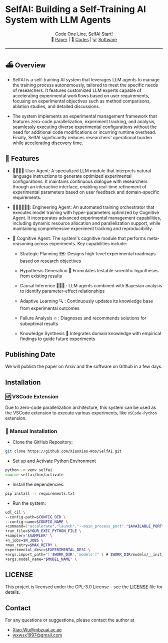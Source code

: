 # SelfAI: Building a Self-Training AI System with LLM Agents


<p align="center">
    Code One Line, SelfAI Start! <br>
    📖 <a href="https://arxiv.org/pdf/2501.04227">Paper</a> 
    | 📂 <a href="https://github.com/XiaoXiao-Woo/SelfAI">Codes</a> 
    | 💻 <a href="https://github.com/XiaoXiao-Woo/SelfAI">Software</a>
</p>

----

## ⛴️ Overview


* SelfAI is a self-training AI system that leverages LLM agents to manage the training process autonomously, tailored to meet the specific needs of researchers. It features customized LLM experts capable of accelerating experimental workflows based on user requirements, focusing on experimental objectives such as method comparisons, ablation studies, and detailed discussions.

* The system implements an experimental management framework that features zero-code parallelization, experiment tracking, and analysis, seamlessly executing diverse experimental configurations without the need for additional code modifications or incurring runtime overhead. Finally, SelfAI significantly reduces researchers' operational burden while accelerating discovery time.


## 🌟 Features
* 👨‍🔬👩‍🔬 User Agent: A specialized LLM module that interprets natural language instructions to generate optimized experimental configurations. It maintains continuous dialogue with researchers through an interactive interface, enabling real-time refinement of experimental parameters based on user feedback and domain-specific requirements.

* 👨‍💻👨‍💻👨‍💻: Engineering Agent: An automated training orchestrator that executes model training with hyper-parameters optimized by Cognitive Agent. It incorporates advanced experimental management capabilities, including dynamic resource allocation and parallelization support, while maintaining comprehensive experiment tracking and reproducibility.

* 🤯 Cognitive Agent: The system's cognitive module that performs meta-reasoning across experiments. Key capabilities include:

  * Strategic Planning 🗺️: Designs high-level experimental roadmaps based on research objectives 

  * Hypothesis Generation :pushpin: Formulates testable scientific hypotheses from existing results

  * Causal Inference 🏇🏇🏇 : LLM agents combined with Bayesian analysis to identify parameter-effect relationships

  * Adaptive Learning :mag: : Continuously updates its knowledge base from experimental outcomes

  * Failure Analysis :fire: : Diagnoses and recommends solutions for suboptimal results

  * Knowledge Synthesis 🔎 Integrates domain knowledge with empirical findings to guide future experiments
  
## Publishing Date

We will publish the paper on Arxiv and the software on Github in a few days.


## Installation

### 🆚 VSCode Extension

Due to zero-code parallelization architecture, this system can be used as the VSCode extension to execute various experiments, like `VSCode-Python` extension.



###  🍰 Manual Installation

* Clone the GitHub Repository:

```bash
git clone https://github.com/XiaoXiao-Woo/SelfAI.git
```

* Set up and Activate Python Environment
  
```bash
python -m venv selfai
source selfai/bin/activate
```

* Install the dependencies:

```bash
pip install -r requirements.txt
```

* Run the system:

```bash
udl_cil \
--config-path=$CONFIG_DIR \
--config-name=$CONFIG_NAME \
+command=["accelerate","launch","--main_process_port","$AVAILABLE_PORT","--config_file","$ACCELERATE_CONFIG_FILE"] \
+run_file=$YOUR_EXEC_PYTHON_FILE \
+sampler="$SAMPLER" \
+n_jobs=$N_JOBS \
+max_retry=$MAX_RETRY \
experimental_desc=$EXPERIMENTAL_DESC \
+args.import_path="['$WORK_DIR','models']" \ # $WORK_DIR/models/__init__.py
+args.model_name="$MODEL_NAME" \
```



## LICENSE

This project is licensed under the GPL-3.0 License - see the [LICENSE](LICENSE) file for details.


## Contact

For any questions or suggestions, please contact the author at 

* Xiao.Wu@mbzuai.ac.ae
* wxwsx1997@gmail.com

